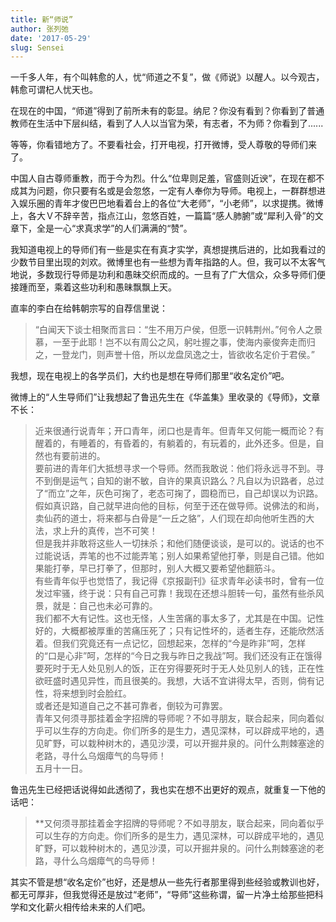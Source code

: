 ```yaml
---
title: 新“师说”
author: 张列弛
date: '2017-05-29'
slug: Sensei
---
```


一千多人年，有个叫韩愈的人，忧“师道之不复”，做《师说》以醒人。以今观古，韩愈可谓杞人忧天也。  

在现在的中国，“师道”得到了前所未有的彰显。纳尼？你没有看到？你看到了普通教师在生活中下层纠结，看到了人人以当官为荣，有志者，不为师？你看到了......   

等等，你看错地方了。不要看社会，打开电视，打开微博，受人尊敬的导师们来了。  

中国人自古尊师重教，而于今为烈。什么“位卑则足羞，官盛则近谀”，在现在都不成其为问题，你只要有名或是会忽悠，一定有人奉你为导师。电视上，一群群想进入娱乐圈的青年才俊巴巴地看着台上的各位“大老师”，“小老师”，以求提携。微博上，各大Ｖ不辞辛苦，指点江山，忽悠百姓，一篇篇“感人肺腑”或“犀利入骨”的文章下，全是一心“求真求学”的人们满满的“赞”。

我知道电视上的导师们有一些是实在有真才实学，真想提携后进的，比如我看过的少数节目里出现的刘欢。微博里也有一些想为青年指路的人。但，我可以不太客气地说，多数现行导师是功利和愚昧交织而成的。一旦有了广大信众，众多导师们便接踵而至，乘着这些功利和愚昧飘飘上天。

直率的李白在给韩朝宗写的自荐信里说：

> “白闻天下谈士相聚而言曰：“生不用万户侯，但愿一识韩荆州。”何令人之景慕，一至于此耶！岂不以有周公之风，躬吐握之事，使海内豪俊奔走而归之，一登龙门，则声誉十倍，所以龙盘凤逸之士，皆欲收名定价于君侯。”

我想，现在电视上的各学员们，大约也是想在导师们那里“收名定价”吧。  

微博上的“人生导师们”让我想起了鲁迅先生在《华盖集》里收录的《导师》，文章不长：

> 近来很通行说青年；开口青年，闭口也是青年。但青年又何能一概而论？有醒着的，有睡着的，有昏着的，有躺着的，有玩着的，此外还多。但是，自然也有要前进的。   
要前进的青年们大抵想寻求一个导师。然而我敢说：他们将永远寻不到。寻不到倒是运气；自知的谢不敏，自许的果真识路么？凡自以为识路者，总过了“而立”之年，灰色可掬了，老态可掬了，圆稳而已，自己却误以为识路。假如真识路，自己就早进向他的目标，何至于还在做导师。说佛法的和尚，卖仙药的道士，将来都与白骨是“一丘之貉”，人们现在却向他听生西的大法，求上升的真传，岂不可笑！  
但是我并非敢将这些人一切抹杀；和他们随便谈谈，是可以的。说话的也不过能说话，弄笔的也不过能弄笔；别人如果希望他打拳，则是自己错。他如果能打拳，早已打拳了，但那时，别人大概又要希望他翻筋斗。  
有些青年似乎也觉悟了，我记得《京报副刊》征求青年必读书时，曾有一位发过牢骚，终于说：只有自己可靠！我现在还想斗胆转一句，虽然有些杀风景，就是：自己也未必可靠的。   
我们都不大有记性。这也无怪，人生苦痛的事太多了，尤其是在中国。记性好的，大概都被厚重的苦痛压死了；只有记性坏的，适者生存，还能欣然活着。但我们究竟还有一点记忆，回想起来，怎样的“今是昨非”呵，怎样的“口是心非”呵，怎样的“今日之我与昨日之我战”呵。我们还没有正在饿得要死时于无人处见别人的饭，正在穷得要死时于无人处见别人的钱，正在性欲旺盛时遇见异性，而且很美的。我想，大话不宜讲得太早，否则，倘有记性，将来想到时会脸红。   
或者还是知道自己之不甚可靠者，倒较为可靠罢。   
青年又何须寻那挂着金字招牌的导师呢？不如寻朋友，联合起来，同向着似乎可以生存的方向走。你们所多的是生力，遇见深林，可以辟成平地的，遇见旷野，可以栽种树木的，遇见沙漠，可以开掘井泉的。问什么荆棘塞途的老路，寻什么乌烟瘴气的鸟导师！  
五月十一日。 

鲁迅先生已经把话说得如此透彻了，我也实在想不出更好的观点，就重复一下他的话吧：

> **又何须寻那挂着金字招牌的导师呢？不如寻朋友，联合起来，同向着似乎可以生存的方向走。你们所多的是生力，遇见深林，可以辟成平地的，遇见旷野，可以栽种树木的，遇见沙漠，可以开掘井泉的。问什么荆棘塞途的老路，寻什么乌烟瘴气的鸟导师！

其实不管是想“收名定价”也好，还是想从一些先行者那里得到些经验或教训也好，都无可厚非，但我觉得还是放过“老师”，“导师”这些称谓，留一片净土给那些把科学和文化薪火相传给未来的人们吧。






